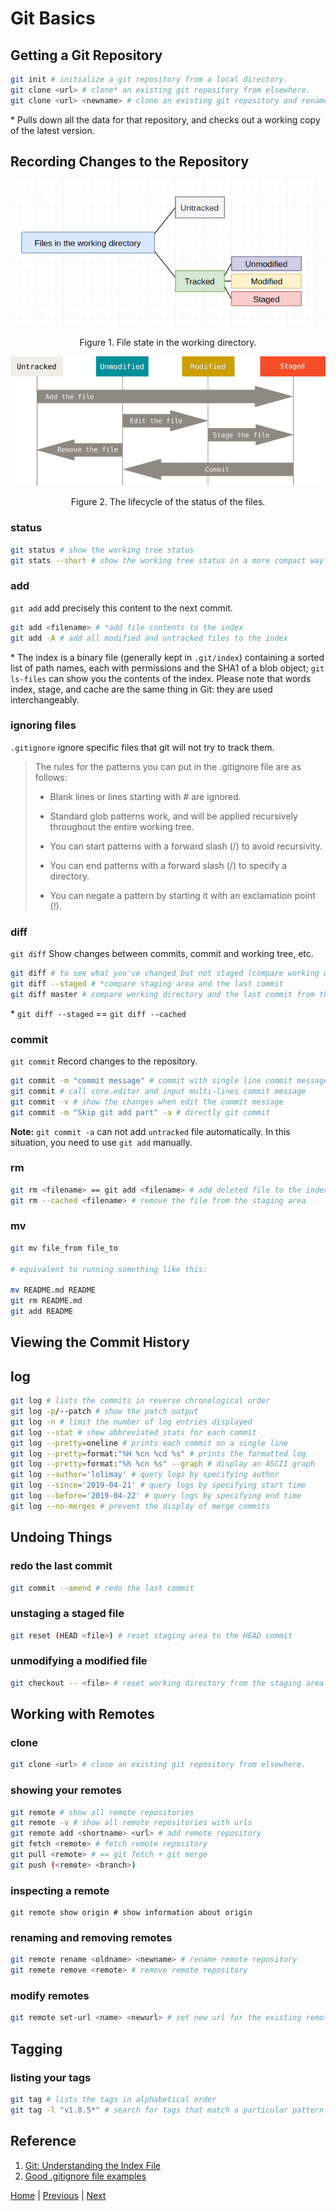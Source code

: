 # Git Basics

## Getting a Git Repository
````bash
git init # initialize a git repository from a local directory.
git clone <url> # clone* an existing git repository from elsewhere.
git clone <url> <newname> # clone an existing git repository and rename it.
````
\* Pulls down all the data for that repository, and checks out a working copy of the latest version.

## Recording Changes to the Repository
![](./images/file-states.png)
<p align="center">Figure 1. File state in the working directory.</p>

![](./images/lifecycle.png)
<p align="center">Figure 2. The lifecycle of the status of the files.</p>

### status
````bash
git status # show the working tree status
git stats --short # show the working tree status in a more compact way
````
### add
`git add` add precisely this content to the next commit.

````bash
git add <filename> # *add file contents to the index
git add -A # add all modified and untracked files to the index
````
\* The index is a binary file (generally kept in `.git/index`) containing a sorted list of path names, each with permissions and the SHA1 of a blob object; `git ls-files` can show you the contents of the index. Please note that words index, stage, and cache are the same thing in Git: they are used interchangeably.

### ignoring files
`.gitignore` ignore specific files that git will not try to track them.

> The rules for the patterns you can put in the .gitignore file are as follows:
> - Blank lines or lines starting with # are ignored.
> 
> - Standard glob patterns work, and will be applied recursively throughout the entire working tree.
> 
> - You can start patterns with a forward slash (/) to avoid recursivity.
> 
> - You can end patterns with a forward slash (/) to specify a directory.
> 
> - You can negate a pattern by starting it with an exclamation point (!).

### diff
`git diff` Show changes between commits, commit and working tree, etc.
````bash
git diff # to see what you've changed but not staged (compare working directory with staging area)
git diff --staged # *compare staging area and the last commit
git diff master # compare working directory and the last commit from the master branch
````
\* `git diff --staged` == `git diff --cached`

### commit
`git commit` Record changes to the repository.

````bash
git commit -m "commit message" # commit with single line commit message
git commit # call core.editor and input multi-lines commit message
git commit -v # show the changes when edit the commit message
git commit -m "Skip git add part" -a # directly git commit
````
**Note:** `git commit -a` can not add `untracked` file automatically. In this situation, you need to use `git add` manually.

### rm
````bash
git rm <filename> == git add <filename> # add deleted file to the index
git rm --cached <filename> # remove the file from the staging area
````

### mv
````bash
git mv file_from file_to

# equivalent to running something like this:

mv README.md README
git rm README.md
git add README
````

## Viewing the Commit History
## log
````bash
git log # lists the commits in reverse chronological order
git log -p/--patch # show the patch output
git log -n # limit the number of log entries displayed
git log --stat # show abbreviated stats for each commit
git log --pretty=oneline # prints each commit on a single line
git log --pretty=format:"%H %cn %cd %s" # prints the formatted log
git log --pretty=format:"%h %cn %s" --graph # display an ASCII graph
git log --author='lolimay' # query logs by specifying author
git log --since='2019-04-21' # query logs by specifying start time
git log --before='2019-04-22' # query logs by specifying end time
git log --no-merges # prevent the display of merge commits
````

## Undoing Things
### redo the last commit
````bash
git commit --amend # redo the last commit
````
### unstaging a staged file
````bash
git reset (HEAD <file>) # reset staging area to the HEAD commit
````
### unmodifying a modified file
````bash
git checkout -- <file> # reset working directory from the staging area
````

## Working with Remotes
### clone
````bash
git clone <url> # clone an existing git repository from elsewhere.
````
### showing your remotes
````bash
git remote # show all remote repositories
git remote -v # show all remote repositories with urls
git remote add <shortname> <url> # add remote repository
git fetch <remote> # fetch remote repository
git pull <remote> # == git fetch + git merge
git push (<remote> <branch>)

````
### inspecting a remote
````
git remote show origin # show information about origin
````
### renaming and removing remotes
````bash
git remote rename <oldname> <newname> # rename remote repository
git remete remove <remote> # remove remote repository
````

### modify remotes
````bash
git remote set-url <name> <newurl> # set new url for the existing remote
````

## Tagging
### listing your tags
````bash
git tag # lists the tags in alphabetical order
git tag -l "v1.8.5*" # search for tags that match a particular pattern
````


## Reference
1. [Git: Understanding the Index File](https://mincong-h.github.io/2018/04/28/git-index/)
2. [Good .gitignore file examples](https://github.com/github/gitignore)

[Home](https://github.com/lolimay/Pro-Git-Reading-Notes) | [Previous](./1-Getting-Started.md) | [Next]()
